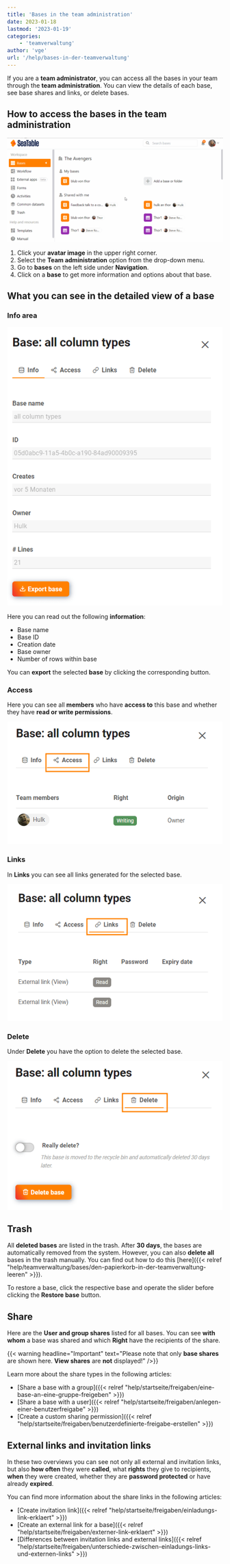 ```yaml
---
title: 'Bases in the team administration'
date: 2023-01-18
lastmod: '2023-01-19'
categories:
    - 'teamverwaltung'
author: 'vge'
url: '/help/bases-in-der-teamverwaltung'
---
```


If you are a **team administrator**, you can access all the bases in your team through the **team administration**. You can view the details of each base, see base shares and links, or delete bases.

## How to access the bases in the team administration

![Bases in the team administration](images/bases-in-der-teamverwaltung.gif)

1. Click your **avatar image** in the upper right corner.
2. Select the **Team administration** option from the drop-down menu.
3. Go to **bases** on the left side under **Navigation**.
4. Click on a **base** to get more information and options about that base.

## What you can see in the detailed view of a base

### Info area

![Basedetail display](images/Basedetailanzeige-1.png)

Here you can read out the following **information**:

- Base name
- Base ID
- Creation date
- Base owner
- Number of rows within base

You can **export** the selected **base** by clicking the corresponding button.

### Access

Here you can see all **members** who have **access to** this base and whether they have **read or write permissions**.

![Access](images/Access-1.png)

### Links

In **Links** you can see all links generated for the selected base.

![Links](images/Links-1.png)

### Delete

Under **Delete** you have the option to delete the selected base.

![Delete](images/Delete-1.png)

## Trash

All **deleted bases** are listed in the trash. After **30 days**, the bases are automatically removed from the system. However, you can also **delete all** bases in the trash manually. You can find out how to do this [here]({{< relref "help/teamverwaltung/bases/den-papierkorb-in-der-teamverwaltung-leeren" >}}).

To restore a base, click the respective base and operate the slider before clicking the **Restore base** button.

## Share

Here are the **User and group shares** listed for all bases. You can see **with whom** a base was shared and which **Right** have the recipients of the share.

{{< warning  headline="Important"  text="Please note that only **base shares** are shown here. **View shares** are **not** displayed!" />}}

Learn more about the share types in the following articles:

- [Share a base with a group]({{< relref "help/startseite/freigaben/eine-base-an-eine-gruppe-freigeben" >}})
- [Share a base with a user]({{< relref "help/startseite/freigaben/anlegen-einer-benutzerfreigabe" >}})
- [Create a custom sharing permission]({{< relref "help/startseite/freigaben/benutzerdefinierte-freigabe-erstellen" >}})

## External links and invitation links

In these two overviews you can see not only all external and invitation links, but also **how often** they were **called**, what **rights** they give to recipients, **when** they were created, whether they are **password protected** or have already **expired**.

You can find more information about the share links in the following articles:

- [Create invitation link]({{< relref "help/startseite/freigaben/einladungs-link-erklaert" >}})
- [Create an external link for a base]({{< relref "help/startseite/freigaben/externer-link-erklaert" >}})
- [Differences between invitation links and external links]({{< relref "help/startseite/freigaben/unterschiede-zwischen-einladungs-links-und-externen-links" >}})

